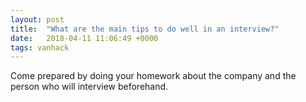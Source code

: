 ```yaml
---
layout: post
title:  "What are the main tips to do well in an interview?"
date:   2018-04-11 11:06:49 +0000
tags: vanhack
---
```

Come prepared by doing your homework about the company and the person who will interview beforehand.